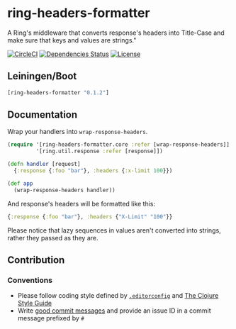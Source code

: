ring-headers-formatter
======================

A Ring's middleware that converts response's headers into Title-Case and make sure that keys and values are strings."

[![CircleCI](https://circleci.com/gh/druids/ring-headers-formatter.svg?style=svg)](https://circleci.com/gh/druids/ring-headers-formatter)
[![Dependencies Status](https://jarkeeper.com/druids/ring-headers-formatter/status.png)](https://jarkeeper.com/druids/ring-headers-formatter)
[![License](https://img.shields.io/badge/MIT-Clause-blue.svg)](https://opensource.org/licenses/MIT)


Leiningen/Boot
--------------

```clojure
[ring-headers-formatter "0.1.2"]
```


Documentation
-------------


Wrap your handlers into `wrap-response-headers`.

```clojure
(require '[ring-headers-formatter.core :refer [wrap-response-headers]]
         '[ring.util.response :refer [response]])

(defn handler [request]
  {:response {:foo "bar"}, :headers {:x-limit 100}})

(def app
  (wrap-response-headers handler))
```

And response's headers will be formatted like this:

```clojure
{:response {:foo "bar"}, :headers {"X-Limit" "100"}}
```

Please notice that lazy sequences in values aren't converted into strings, rather they passed as they are.


Contribution
------------

### Conventions

* Please follow coding style defined by [`.editorconfig`](http://editorconfig.org)
 and [The Clojure Style Guide](https://github.com/bbatsov/clojure-style-guide)
* Write [good commit messages](https://chris.beams.io/posts/git-commit/)
 and provide an issue ID in a commit message prefixed by `#`

